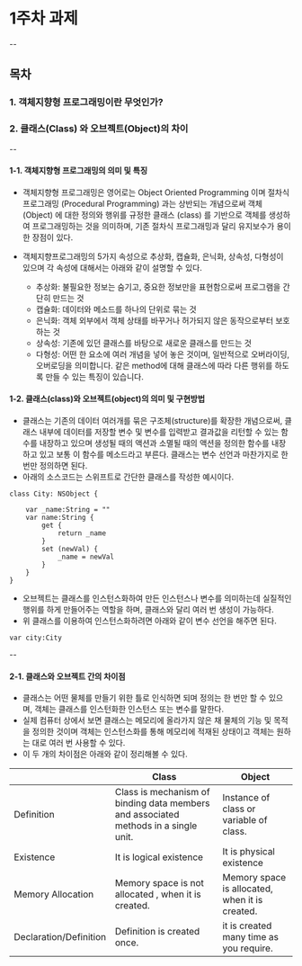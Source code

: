 # 1주차 과제  

--

## 목차 
### 1. 객체지향형 프로그래밍이란 무엇인가?
### 2. 클래스(Class) 와 오브젝트(Object)의 차이

--

#### 1-1. 객체지향형 프로그래밍의 의미 및 특징  

- 객체지향형 프로그래밍은 영어로는 Object Oriented Programming 이며 절차식 프로그래밍 (Procedural Programming) 과는 상반되는 개념으로써 객체 (Object) 에 대한 정의와 행위를 규정한 클래스 (class) 를 기반으로 객체를 생성하여 프로그래밍하는 것을 의미하며, 기존 절차식 프로그래밍과 달리 유지보수가 용이한 장점이 있다.  

- 객체지향프로그래밍의 5가지 속성으로 추상화, 캡슐화, 은닉화, 상속성, 다형성이 있으며 각 속성에 대해서는 아래와 같이 설명할 수 있다.
	- 추상화: 불필요한 정보는 숨기고, 중요한 정보만을 표현함으로써 프로그램을 간단히 만드는 것
	- 캡슐화: 데이터와 메소드를 하나의 단위로 묶는 것 
	- 은닉화: 객체 외부에서 객체 상태를 바꾸거나 허가되지 않은 동작으로부터 보호하는 것
	- 상속성: 기존에 있던 클래스를 바탕으로 새로운 클래스를 만드는 것
	- 다형성: 어떤 한 요소에 여러 개념을 넣어 놓은 것이며, 일반적으로 오버라이딩, 오버로딩을 의미합니다. 같은 method에 대해 클래스에 따라 다른 행위를 하도록 만들 수 있는 특징이 있습니다.

#### 1-2. 클래스(class)와 오브젝트(object)의 의미 및 구현방법 

- 클래스는 기존의 데이터 여러개를 묶은 구조체(structure)를 확장한 개념으로써, 클래스 내부에 데이터를 저장할 변수 및 변수를 입력받고 결과값을 리턴할 수 있는 함수를 내장하고 있으며 생성될 때의 액션과 소멸될 때의 액션을 정의한 함수를 내장하고 있고 보통 이 함수를 메소드라고 부른다. 클래스는 변수 선언과 마찬가지로 한 번만 정의하면 된다.
- 아래의 소스코드는 스위프트로 간단한 클래스를 작성한 예시이다.
 
```
class City: NSObject {

    var _name:String = ""
    var name:String {
        get {
            return _name
        }
        set (newVal) {
            _name = newVal
        }
    }
}
```
- 오브젝트는 클래스를 인스턴스화하여 만든 인스턴스나 변수를 의미하는데 실질적인 행위를 하게 만들어주는 역할을 하며, 클래스와 달리 여러 번 생성이 가능하다. 
- 위 클래스를 이용하여 인스턴스화하려면 아래와 같이 변수 선언을 해주면 된다.

```
var city:City
```
--
#### 2-1. 클래스와 오브젝트 간의 차이점
- 클래스는 어떤 물체를 만들기 위한 틀로 인식하면 되며 정의는 한 번만 할 수 있으며, 객체는 클래스를 인스턴화한 인스턴스 또는 변수를 말한다.
- 실제 컴퓨터 상에서 보면 클래스는 메모리에 올라가지 않은 채 물체의 기능 및 목적을 정의한 것이며 객체는 인스턴스화를 통해 메모리에 적재된 상태이고 객체는 원하는 대로 여러 번 사용할 수 있다. 
- 이 두 개의 차이점은 아래와 같이 정리해볼 수 있다. 

|  | Class | Object |
|---|---|---|
| Definition | Class is mechanism of binding data members and associated methods in a single unit. | Instance of class or variable of class. |
| Existence | It is logical existence | It is physical existence |
| Memory Allocation | Memory space is not allocated , when it is created. | Memory space is allocated, when it is created. |
| Declaration/Definition | Definition is created once. | it is created many time as you require. |




  

